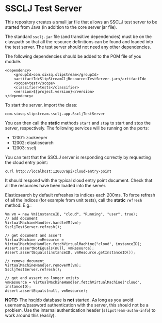 SSCLJ Test Server
=================

This repository creates a small jar file that allows an SSCLJ
test server to be started from Java (in addition to the core server
jar file).

The standard `ssclj.jar` file (and transitive dependencies) must be on
the classpath so that all the resource definitions can be found and
loaded into the test server.  The test server should not need any
other dependencies.

The following dependencies should be added to the POM file of you module.

	<dependency>
		<groupId>com.sixsq.slipstream</groupId>
		<artifactId>SlipStreamCljResourcesTestServer-jar</artifactId>
		<scope>test</scope>
		<classifier>tests</classifier>
		<version>${project.version}</version>
	</dependency>


To start the server, import the class:

    com.sixsq.slipstream.ssclj.app.SscljTestServer

You can then call the **static** methods `start` and `stop` to start
and stop the server, respectively. The following services will be
running on the ports:

 - 12001: zookeeper
 - 12002: elasticsearch
 - 12003: ssclj

You can test that the SSCLJ server is responding correctly by
requesting the cloud entry point:

    curl http://localhost:12003/api/cloud-entry-point

It should respond with the typical cloud entry point document. Check
that all the resources have been loaded into the server.

Elasticsearch by default refreshes its indices each 200ms.  To force
refresh of all the indices (for example from unit tests), call the
**static** `refresh` method.  E.g.:

    Vm vm = new Vm(instanceID, "cloud", "Running", "user", true);
    // add document
    VirtualMachineHandler.handleVM(vm);
    SscljTestServer.refresh();

    // get document and assert
    VirtualMachine vmResource = VirtualMachineHandler.fetchVirtualMachine("cloud", instanceID);
    Assert.assertNotEquals(null, vmResource);
    Assert.assertEquals(instanceID, vmResource.getInstanceID());

    // remove document
    VirtualMachineHandler.removeVM(vm);
    SscljTestServer.refresh();

    // get and assert no longer exists
    vmResource = VirtualMachineHandler.fetchVirtualMachine("cloud", instanceID);
    Assert.assertEquals(null, vmResource);

**NOTE:** The hsqldb database is **not** started.  As long as you
avoid username/password authentication with the server, this should
not be a problem.  Use the internal authentication header
(`slipstream-authn-info`) to work around this (easily).
  
